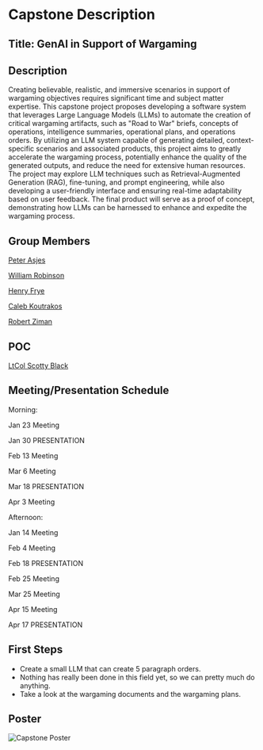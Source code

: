 # Capstone Description

## Title: GenAI in Support of Wargaming

## Description

Creating believable, realistic, and immersive scenarios in support of wargaming objectives
requires significant time and subject matter expertise. This capstone project proposes developing a
software system that leverages Large Language Models (LLMs) to automate the creation of critical wargaming
artifacts, such as "Road to War" briefs, concepts of operations, intelligence summaries, operational plans,
and operations orders. By utilizing an LLM system capable of generating detailed, context-specific
scenarios and associated products, this project aims to greatly accelerate the wargaming process,
potentially enhance the quality of the generated outputs, and reduce the need for extensive human resources.
The project may explore LLM techniques such as Retrieval-Augmented Generation (RAG), fine-tuning, and
prompt engineering, while also developing a user-friendly interface and ensuring real-time adaptability
based on user feedback. The final product will serve as a proof of concept, demonstrating how LLMs can
be harnessed to enhance and expedite the wargaming process.

## Group Members

[Peter Asjes](mailto:m250228@usna.edu)

[William Robinson](mailto:m255334@usna.edu)

[Henry Frye](mailto:m251854@usna.edu)

[Caleb Koutrakos](mailto:m253300@usna.edu)

[Robert Ziman](mailto:m257074@usna.edu)

## POC

[LtCol Scotty Black](mailto:scotty.black@nps.edu )

## Meeting/Presentation Schedule
Morning:

Jan 23 Meeting

Jan 30 PRESENTATION

Feb 13 Meeting

Mar  6 Meeting

Mar 18 PRESENTATION

Apr  3 Meeting


Afternoon:

Jan 14 Meeting

Feb  4 Meeting

Feb 18 PRESENTATION

Feb 25 Meeting

Mar 25 Meeting

Apr 15 Meeting

Apr 17 PRESENTATION


## First Steps

- Create a small LLM that can create 5 paragraph orders.
- Nothing has really been done in this field yet, so we can pretty much do anything.
- Take a look at the wargaming documents and the wargaming plans.

## Poster

![Capstone Poster](./proposal/USNA%20Capstone%20Posterv2.png)
